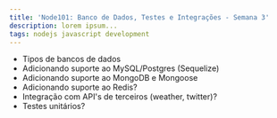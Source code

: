 ```yaml
---
title: 'Node101: Banco de Dados, Testes e Integrações - Semana 3'
description: lorem ipsum...
tags: nodejs javascript development
---
```

* Tipos de bancos de dados
* Adicionando suporte ao MySQL/Postgres (Sequelize)
* Adicionando suporte ao MongoDB e Mongoose
* Adicionando suporte ao Redis?
* Integração com API's de terceiros (weather, twitter)?
* Testes unitários?
